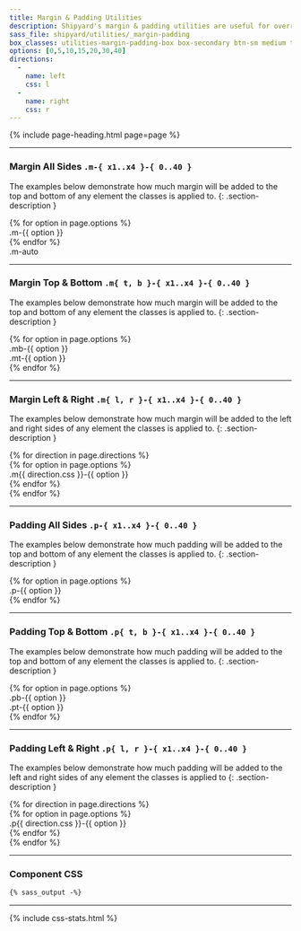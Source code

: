 ```yaml
---
title: Margin & Padding Utilities
description: Shipyard's margin & padding utilities are useful for overriding the default margin and padding in any component, and can be extremely useful in a wide array of situations.
sass_file: shipyard/utilities/_margin-padding
box_classes: utilities-margin-padding-box box-secondary btn-sm medium text-light
options: [0,5,10,15,20,30,40]
directions:
  -
    name: left
    css: l
  -
    name: right
    css: r
---
```


{% include page-heading.html page=page %}

---

### Margin All Sides `.m-{ x1..x4 }-{ 0..40 }`
The examples below demonstrate how much margin will be added to the top and bottom of any element the classes is applied to.
{: .section-description }

<div class="col-container">
  <div class="col">
    <div class="align-center">
      {% for option in page.options %}
        <div class="{{ page.box_classes }} m-{{ option }}">.m-{{ option }}</div>
      {% endfor %}
      <div class="{{ page.box_classes }} col-55 col-x1-75 col-x2-85 m-auto">.m-auto</div>
    </div>
  </div>
</div>

---

### Margin Top & Bottom `.m{ t, b }-{ x1..x4 }-{ 0..40 }`
The examples below demonstrate how much margin will be added to the top and bottom of any element the classes is applied to.
{: .section-description }

<div class="col-container">
  {% for option in page.options %}
    <div class="col align-center">
      <div class="{{ page.box_classes }} mb-{{ option }}">.mb-{{ option }}</div>
      <div class="{{ page.box_classes }} mt-{{ option }}">.mt-{{ option }}</div>
    </div>
  {% endfor %}
</div>

---

### Margin Left & Right `.m{ l, r }-{ x1..x4 }-{ 0..40 }`
The examples below demonstrate how much margin will be added to the left and right sides of any element the classes is applied to.
{: .section-description }

<div class="col-container">
  {% for direction in page.directions %}
    <div class="col">
      <div class="align-{{ direction.name }}">
        {% for option in page.options %}
          <div class="{{ page.box_classes }} m{{ direction.css }}-{{ option }} mb-20">.m{{ direction.css }}-{{ option }}</div>
        {% endfor %}
      </div>
    </div>
  {% endfor %}
</div>

---

### Padding All Sides `.p-{ x1..x4 }-{ 0..40 }`
The examples below demonstrate how much padding will be added to the top and bottom of any element the classes is applied to.
{: .section-description }

<div class="col-container">
  {% for option in page.options %}
    <div class="col align-center">
      <div class="box-secondary medium text-light text-sm p-{{ option }} mb-10">.p-{{ option }}</div>
    </div>
  {% endfor %}
</div>

---

### Padding Top & Bottom `.p{ t, b }-{ x1..x4 }-{ 0..40 }`
The examples below demonstrate how much padding will be added to the top and bottom of any element the classes is applied to.
{: .section-description }

<div class="col-container">
  {% for option in page.options %}
    <div class="col align-center">
      <div class="box-secondary medium text-light text-sm pb-{{ option }} mb-10">.pb-{{ option }}</div>
      <div class="box-secondary medium text-light text-sm pt-{{ option }}">.pt-{{ option }}</div>
    </div>
  {% endfor %}
</div>

---

### Padding Left & Right `.p{ l, r }-{ x1..x4 }-{ 0..40 }`
The examples below demonstrate how much padding will be added to the left and right sides of any element the classes is applied to
{: .section-description }

<div class="col-container">
  {% for direction in page.directions %}
    <div class="col">
      <div class="align-{{ direction.name }}">
        {% for option in page.options %}
          <div class="{{ page.box_classes }} p{{ direction.css }}-{{ option }} mb-20">.p{{ direction.css }}-{{ option }}</div>
        {% endfor %}
      </div>
    </div>
  {% endfor %}
</div>

---

### Component CSS
```css
{% sass_output -%}
```

---

{% include css-stats.html %}
